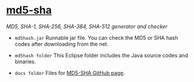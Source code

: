# [md5-sha](https://furedi.github.io/md5-sha/)
*MD5,  SHA-1, SHA-256, SHA-384, SHA-512 generator and checker*

- ```md5hash.jar``` Runnable jar file. You can check the MD5 or SHA hash codes after downloading from the net. 

- ```md5hash folder``` This Eclipse folder includes the Java source codes and binaries.

- ```docs folder``` Files for [MD5-SHA  GitHub page](https://furedi.github.io/md5-sha/).
